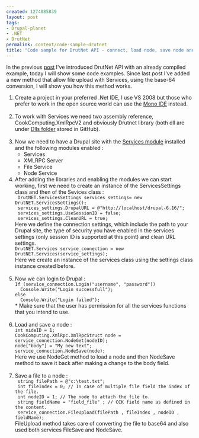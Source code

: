 ```yaml
--- 
created: 1274085839
layout: post
tags: 
- Drupal-planet
- .NET
- DrutNet
permalink: content/code-sample-drutnet
title: "Code sample for DrutNet API - connect, load node, save node and upload file "
---
```

In the previous <a href="/content/drutnet-drupal-net-api">post</a> I've introduced DrutNet API with an already compiled example, today I will show some code examples.
Since last post I've added a new method that allow file upload with Services, using the base-64 conversion, I will show you how this method works.
<ol>
<li>Create a project in your preferred  .Net IDE, I use VS 2008 but those who prefer to work in the open source world can use the <a href= "http://www.mono-project.com" target="_blank">Mono IDE</a> instead.
</li><br></ul>
<li>To work with Services we need two assembly reference,  CookComputing.XmlRpcV2 and obviously Drutnet library (both dll are under  <a href="http://github.com/bricel/DrutNet/tree/master/Dlls/" target ="_blank">Dlls folder</a> stored in GitHub).
</li><br>
<li>Now we need to have a Drupal site with the <a href="http://drupal.org/project/Services" target= "_blank">Services module</a> installed  and the following modules enabled :
<ul>
<li>Services</li>
<li>XMLRPC Server </li> 
<li>File Service</li> 
<li>Node Service</li></ul>
</li>
<li>After adding the libraries and enabling the modules we can start working, first we need to create an instance of the ServicesSettings class and then of the Sevices class  :
<code>
 DrutNET.ServicesSettings services_settings= new DrutNET.ServicesSettings();
 services_settings.DrupalURL = @"http://localhost/drupal-6.16/"; 
 services_settings.UseSessionID = false;
 services_settings.CleanURL = true;
</code>Here we define the connection settings, which include the path to your Drupal site, the type of security you have enabled in the services settings (only session ID is supported at this point) and clean URL settings.
<code>
DrutNET.Services service_connection = new DrutNET.Services(service_settings);
</code>Here we create an instance of the services class using the settings class instance created before.
</li><br>
<li>Now we can login to Drupal :
<code>
If (service_connection.Login("username", "password"))
  Console.Write("Login successfull"); 
else
  Console.Write("Login failed"); 
</code>* Make sure that the user has permission for all the services functions that you intend to use.
</li><br>
<li>Load and save a node :
<code>
int nideID = 1;
CookComputing.XmlRpc.XmlRpcStruct node = service_connection.NodeGet(nodeID);
node["body"] = "My new text";
service_connection.NodeSave(node);
</code>Here we use NodeGet method to load a node and then NodeSave method to save it back after making a change to the body field.
</li><br>
<li>Save a file to a node :
<code>
 string filePath = @"c:\test.txt";
 int fileIndex = 0; // In case of multiple file field the index of the file.
 int nodeID = 1; // The node to attach the file to.
 string fieldName = "field_file" ; // CCK field name as defined in the content.
 service_connection.FileUpload(filePath , fileIndex , nodeID , fieldName);
</code>FileUpload method takes care of converting the file to base64 and also used both services FileSave and NodeSave.
</li></ol>

 






